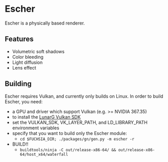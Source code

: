 # Escher

Escher is a physically based renderer.

## Features

 * Volumetric soft shadows
 * Color bleeding
 * Light diffusion
 * Lens effect

## Building
Escher requires Vulkan, and currently only builds on Linux.  In order to build Escher, you need:
  * a GPU and driver which support Vulkan (e.g. >= NVIDIA 367.35)
  * to install the [LunarG Vulkan SDK](https://lunarg.com/vulkan-sdk/)
  * set the VULKAN_SDK, VK_LAYER_PATH, and LD_LIBRARY_PATH environment variables
  * specify that you want to build only the Escher module:
    * ```cd $FUCHSIA_DIR; ./packages/gn/gen.py -m escher -r```
  * BUILD!!
    * ```buildtools/ninja -C out/release-x86-64/ && out/release-x86-64/host_x64/waterfall```
